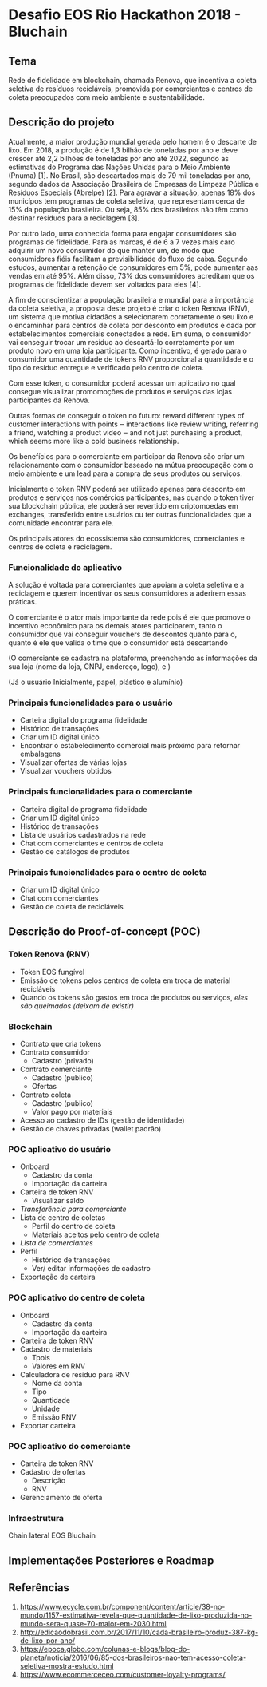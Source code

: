 # Desafio EOS Rio Hackathon 2018 - Bluchain

## Tema
Rede de fidelidade em blockchain, chamada Renova, que incentiva a coleta seletiva de resíduos recicláveis, promovida por comerciantes e centros de coleta preocupados com meio ambiente e sustentabilidade.

## Descrição do projeto

Atualmente, a maior produção mundial gerada pelo homem é o descarte de lixo. Em 2018, a produção é de 1,3 bilhão de toneladas por ano e deve crescer até 2,2 bilhões de toneladas por ano até 2022, segundo as estimativas do Programa das Nações Unidas para o Meio Ambiente (Pnuma) [1]. No Brasil, são descartados mais de 79 mil toneladas por ano, segundo dados da  Associação Brasileira de Empresas de Limpeza Pública e Resíduos Especiais (Abrelpe) [2]. Para agravar a situação, apenas 18% dos municípos tem programas de coleta seletiva, que representam cerca de 15% da população brasileira. Ou seja, 85% dos brasileiros não têm como destinar resíduos para a reciclagem [3].

Por outro lado, uma conhecida forma para engajar consumidores são programas de fidelidade. Para as marcas, é de 6 a 7 vezes mais caro adquirir um novo consumidor do que manter um, de modo que consumidores fiéis facilitam a previsibilidade do fluxo de caixa. Segundo estudos, aumentar a retenção de consumidores em 5%, pode aumentar aas vendas em até 95%. Além disso, 73% dos consumidores acreditam que os programas de fidelidade devem ser voltados para eles [4].

A fim de conscientizar a população brasileira e mundial para a importância da coleta seletiva, a proposta deste projeto é criar o token Renova (RNV), um sistema que motiva cidadãos a selecionarem corretamente o seu lixo e o encaminhar para centros de coleta por desconto em produtos e dada por estabelecimentos comerciais conectados a rede. Em suma, o consumidor vai conseguir trocar um resíduo ao descartá-lo corretamente por um produto novo em uma loja participante. Como incentivo, é gerado para o consumidor uma quantidade de tokens RNV proporcional a quantidade e o tipo do resíduo entregue e verificado pelo centro de coleta. 

Com esse token, o consumidor poderá acessar um aplicativo no qual consegue visualizar promomoções de produtos e serviços das lojas participantes da Renova.

Outras formas de conseguir o token no futuro:
reward different types of customer interactions with points ‒ interactions like review writing, referring a friend, watching a product video ‒ and not just purchasing a product, which seems more like a cold business relationship.

Os benefícios para o comerciante em participar da Renova são criar um relacionamento com o consumidor baseado na mútua preocupação com o meio ambiente e um lead para a compra de seus produtos ou serviços.

Inicialmente o token RNV poderá ser utilizado apenas para desconto em produtos e serviços nos comércios participantes, nas quando o token tiver sua blockchain pública, ele poderá ser revertido em criptomoedas em exchanges, transferido entre usuários ou ter outras funcionalidades que a comunidade encontrar para ele.

Os principais atores do ecossistema são consumidores, comerciantes e centros de coleta e reciclagem.

### Funcionalidade do aplicativo

A solução é voltada para comerciantes que apoiam a coleta seletiva e a reciclagem e querem incentivar os seus consumidores a aderirem essas práticas.

O comerciante é o ator mais importante da rede pois é ele que promove o incentivo econômico para os demais atores participarem, tanto o consumidor que vai conseguir vouchers de descontos quanto para o, quanto é ele que valida o time que o consumidor está descartando

(O comerciante se cadastra na plataforma, preenchendo as informações da sua loja (nome da loja, CNPJ, endereço, logo), e )

(Já o usuário
Inicialmente, papel, plástico e alumínio)

### Principais funcionalidades para o usuário

- Carteira digital do programa fidelidade
- Histórico de transações
- Criar um ID digital único
- Encontrar o estabelecimento comercial mais próximo para retornar embalagens
- Visualizar ofertas de várias lojas
- Visualizar vouchers obtidos

### Principais funcionalidades para o comerciante

- Carteira digital do programa fidelidade
- Criar um ID digital único
- Histórico de transações
- Lista de usuários cadastrados na rede
- Chat com comerciantes e centros de coleta
- Gestão de catálogos de produtos

### Principais funcionalidades para o centro de coleta

- Criar um ID digital único
- Chat com comerciantes
- Gestão de coleta de recicláveis

## Descrição do Proof-of-concept (POC)

### Token Renova (RNV)

- Token EOS fungível
- Emissão de tokens pelos centros de coleta em troca de material recicláveis
- Quando os tokens são gastos em troca de produtos ou serviços, *eles são queimados (deixam de existir)*

### Blockchain

- Contrato que cria tokens
- Contrato consumidor
  - Cadastro (privado)
- Contrato comerciante
  - Cadastro (publico)
  - Ofertas
- Contrato coleta
  - Cadastro (publico)
  - Valor pago por materiais
- Acesso ao cadastro de IDs (gestão de identidade)
- Gestão de chaves privadas (wallet padrão)

### POC aplicativo do usuário

- Onboard
  - Cadastro da conta
  - Importação da carteira
- Carteira de token RNV
  - Visualizar saldo
- *Transferência para comerciante*
- Lista de centro de coletas
    - Perfil do centro de coleta
    - Materiais aceitos pelo centro de coleta
- *Lista de comerciantes*
- Perfil
  - Histórico de transações
  - Ver/ editar informações de cadastro
- Exportação de carteira

### POC aplicativo do centro de coleta

- Onboard
  - Cadastro da conta
  - Importação da carteira
- Carteira de token RNV
- Cadastro de materiais
  - Tpois
  - Valores em RNV
- Calculadora de resíduo para RNV
  - Nome da conta
  - Tipo
  - Quantidade
  - Unidade
  - Emissão RNV
- Exportar carteira

### POC aplicativo do comerciante

- Carteira de token RNV
- Cadastro de ofertas
  - Descrição
  - RNV
- Gerenciamento de oferta

### Infraestrutura

Chain lateral EOS Bluchain

## Implementações Posteriores e Roadmap

## Referências
1. https://www.ecycle.com.br/component/content/article/38-no-mundo/1157-estimativa-revela-que-quantidade-de-lixo-produzida-no-mundo-sera-quase-70-maior-em-2030.html
1. http://edicaodobrasil.com.br/2017/11/10/cada-brasileiro-produz-387-kg-de-lixo-por-ano/
1. https://epoca.globo.com/colunas-e-blogs/blog-do-planeta/noticia/2016/06/85-dos-brasileiros-nao-tem-acesso-coleta-seletiva-mostra-estudo.html
1. https://www.ecommerceceo.com/customer-loyalty-programs/
